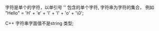 字符是单个的字符，以单引号 '' 包含的单个字符, 字符串为字符的集合， 例如 "Hello" = 'H' + 'e' + 'l' + 'l' + 'o' + '\0';

C++ 字符串字面值不是string 类型;